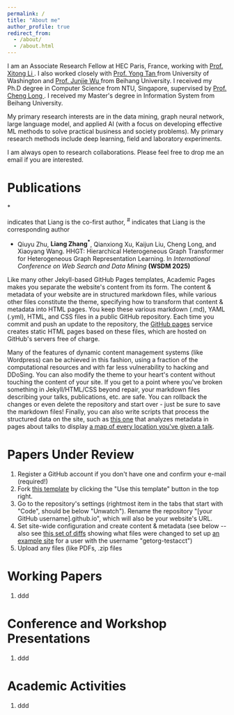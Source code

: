 ```yaml
---
permalink: /
title: "About me"
author_profile: true
redirect_from: 
  - /about/
  - /about.html
---
```


I am an Associate Research Fellow at HEC Paris, France, working with <a href="https://www.hec.edu/en/faculty-research/faculty-directory/faculty-member/LI-Xitong"> Prof. Xitong Li </a>. I also worked closely with <a href="https://foster.uw.edu/faculty-research/directory/yong-tan/"> Prof. Yong Tan </a> from University of Washington and <a href="https://semen.buaa.edu.cn/Faculty/Information_Systems/WU_Junjie/Profile.htm"> Prof. Junjie Wu </a> from Beihang University. I received my Ph.D degree in Computer Science from NTU, Singapore, supervised by <a href="https://personal.ntu.edu.sg/c.long/"> Prof. Cheng Long </a>.  I received my Master's degree in Information System from Beihang University. 

My primary research interests are in the data mining, graph neural network, large language model, and applied AI (with a focus on developing effective ML methods to solve practical business and society problems). My primary research methods include deep learning, field and laboratory experiments.

I am always open to research collaborations. Please feel free to drop me an email if you are interested.

Publications
======
<sup><p>*</p></sup> indicates that Liang is the co-first author, <sup>#</sup> indicates that Liang is the corresponding author

<ul>
  <li>Qiuyu Zhu, <b>Liang Zhang<sup>*</sup></b>, Qianxiong Xu, Kaijun Liu, Cheng Long, and Xiaoyang Wang. HHGT: Hierarchical Heterogeneous Graph Transformer for Heterogeneous Graph Representation Learning. In <i>International Conference on Web Search and Data Mining </i> <b>(WSDM 2025)</b></li>
</ul>



Like many other Jekyll-based GitHub Pages templates, Academic Pages makes you separate the website's content from its form. The content & metadata of your website are in structured markdown files, while various other files constitute the theme, specifying how to transform that content & metadata into HTML pages. You keep these various markdown (.md), YAML (.yml), HTML, and CSS files in a public GitHub repository. Each time you commit and push an update to the repository, the [GitHub pages](https://pages.github.com/) service creates static HTML pages based on these files, which are hosted on GitHub's servers free of charge.

Many of the features of dynamic content management systems (like Wordpress) can be achieved in this fashion, using a fraction of the computational resources and with far less vulnerability to hacking and DDoSing. You can also modify the theme to your heart's content without touching the content of your site. If you get to a point where you've broken something in Jekyll/HTML/CSS beyond repair, your markdown files describing your talks, publications, etc. are safe. You can rollback the changes or even delete the repository and start over - just be sure to save the markdown files! Finally, you can also write scripts that process the structured data on the site, such as [this one](https://github.com/academicpages/academicpages.github.io/blob/master/talkmap.ipynb) that analyzes metadata in pages about talks to display [a map of every location you've given a talk](https://academicpages.github.io/talkmap.html).

Papers Under Review
======
1. Register a GitHub account if you don't have one and confirm your e-mail (required!)
1. Fork [this template](https://github.com/academicpages/academicpages.github.io) by clicking the "Use this template" button in the top right. 
1. Go to the repository's settings (rightmost item in the tabs that start with "Code", should be below "Unwatch"). Rename the repository "[your GitHub username].github.io", which will also be your website's URL.
1. Set site-wide configuration and create content & metadata (see below -- also see [this set of diffs](http://archive.is/3TPas) showing what files were changed to set up [an example site](https://getorg-testacct.github.io) for a user with the username "getorg-testacct")
1. Upload any files (like PDFs, .zip files

Working Papers
======
1. ddd

Conference and Workshop Presentations
======
1. ddd

Academic Activities
======
1. ddd
